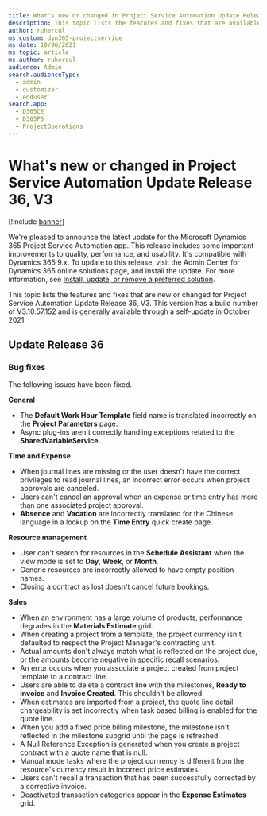 ```yaml
---
title: What's new or changed in Project Service Automation Update Release 36, V3
description: This topic lists the features and fixes that are available in Microsoft Dynamics 365 Project Service Automation Update Release 36, V3.
author: ruhercul
ms.custom: dyn365-projectservice
ms.date: 10/06/2021
ms.topic: article
ms.author: ruhercul
audience: Admin
search.audienceType: 
  - admin
  - customizer
  - enduser
search.app: 
  - D365CE
  - D365PS
  - ProjectOperations
---
```


# What's new or changed in Project Service Automation Update Release 36, V3

[!include [banner](../includes/psa-now-project-operations.md)]

We're pleased to announce the latest update for the Microsoft Dynamics 365 Project Service Automation app. This release includes some important improvements to quality, performance, and usability. It's compatible with Dynamics 365 9.x. To update to this release, visit the Admin Center for Dynamics 365 online solutions page, and install the update. For more information, see [Install, update, or remove a preferred solution](/power-platform/admin/install-remove-preferred-solution).

This topic lists the features and fixes that are new or changed for Project Service Automation Update Release 36, V3. This version has a build number of V3.10.57.152 and is generally available through a self-update in October 2021.

## Update Release 36

### Bug fixes

The following issues have been fixed.

**General**
- The **Default Work Hour Template** field name is translated incorrectly on the **Project Parameters** page.
- Async plug-ins aren't correctly handling exceptions related to the **SharedVariableService**.

**Time and Expense**
- When journal lines are missing or the user doesn't have the correct privileges to read journal lines, an incorrect error occurs when project approvals are canceled.
- Users can't cancel an approval when an expense or time entry has more than one associated project approval.
- **Absence** and **Vacation** are incorrectly translated for the Chinese language in a lookup on the **Time Entry** quick create page.

**Resource management**
- User can't search for resources in the **Schedule Assistant** when the view mode is set to **Day**, **Week**, or **Month**.
- Generic resources are incorrectly allowed to have empty position names. 
- Closing a contract as lost doesn't cancel future bookings.

**Sales**
- When an environment has a large volume of products, performance degrades in the **Materials Estimate** grid.
- When creating a project from a template, the project currrency isn't defaulted to respect the Project Manager's contracting unit.
- Actual amounts don't always match what is reflected on the project due, or the amounts become negative in specific recall scenarios.
- An error occurs when you associate a project created from project template to a contract line.
- Users are able to delete a contract line with the milestones, **Ready to invoice** and **Invoice Created**. This shouldn't be allowed.
- When estimates are imported from a project, the quote line detail chargeability is set incorrectly when task based billing is enabled for the quote line.
- When you add a fixed price billing milestone, the milestone isn't reflected in the milestone subgrid until the page is refreshed.
- A Null Reference Exception is generated when you create a project contract with a quote name that is null.
- Manual mode tasks where the project currrency is different from the resource's currency result in incorrect price estimates.
- Users can't recall a transaction that has been successfully corrected by a corrective invoice.
- Deactivated transaction categories appear in the **Expense Estimates** grid.



